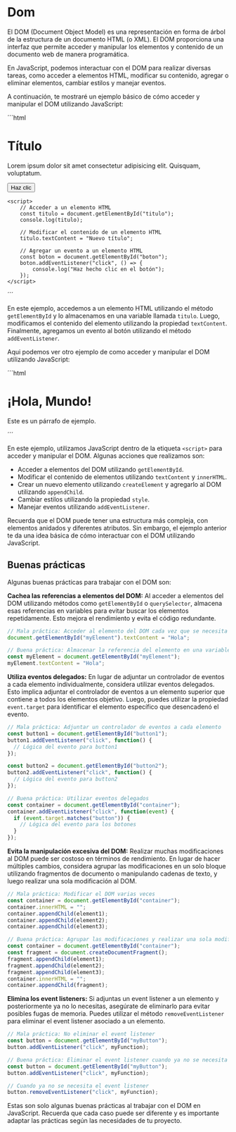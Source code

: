 # Dom

El DOM (Document Object Model) es una representación en forma de árbol de la estructura de un documento HTML (o XML). El DOM proporciona una interfaz que permite acceder y manipular los elementos y contenido de un documento web de manera programática.

En JavaScript, podemos interactuar con el DOM para realizar diversas tareas, como acceder a elementos HTML, modificar su contenido, agregar o eliminar elementos, cambiar estilos y manejar eventos.

A continuación, te mostraré un ejemplo básico de cómo acceder y manipular el DOM utilizando JavaScript:

´´´html
<!DOCTYPE html>
<html lang="es">
<head>
    <meta charset="UTF-8">
    <title>DOM</title>
</head>

<body>
    <h1 id="titulo">Título</h1>
    <p id="parrafo">Lorem ipsum dolor sit amet consectetur adipisicing elit. Quisquam, voluptatum.</p>
    <button id="boton">Haz clic</button>

    <script>
        // Acceder a un elemento HTML
        const titulo = document.getElementById("titulo");
        console.log(titulo);

        // Modificar el contenido de un elemento HTML
        titulo.textContent = "Nuevo título";

        // Agregar un evento a un elemento HTML
        const boton = document.getElementById("boton");
        boton.addEventListener("click", () => {
            console.log("Haz hecho clic en el botón");
        });
    </script>
</body>
</html>
´´´

En este ejemplo, accedemos a un elemento HTML utilizando el método `getElementById` y lo almacenamos en una variable llamada `titulo`. Luego, modificamos el contenido del elemento utilizando la propiedad `textContent`. Finalmente, agregamos un evento al botón utilizando el método `addEventListener`.

Aqui podemos ver otro ejemplo de como acceder y manipular el DOM utilizando JavaScript:

´´´html
<!DOCTYPE html>
<html>
<head>
  <title>Manipulación del DOM</title>
</head>
<body>
  <h1 id="titulo">¡Hola, Mundo!</h1>
  <p id="parrafo">Este es un párrafo de ejemplo.</p>

  <script>
    // Acceder a elementos del DOM
    const tituloElemento = document.getElementById("titulo");
    const parrafoElemento = document.getElementById("parrafo");

    // Modificar contenido de elementos
    tituloElemento.textContent = "¡Hola, GPT!";
    parrafoElemento.innerHTML = "Este es un párrafo modificado.";

    // Agregar un nuevo elemento
    const nuevoElemento = document.createElement("p");
    nuevoElemento.textContent = "Este es un nuevo párrafo.";
    document.body.appendChild(nuevoElemento);

    // Cambiar estilos
    tituloElemento.style.color = "red";
    parrafoElemento.style.fontSize = "20px";

    // Manejar eventos
    tituloElemento.addEventListener("click", function() {
      alert("¡Haz hecho clic en el título!");
    });
  </script>
</body>
</html>
´´´

En este ejemplo, utilizamos JavaScript dentro de la etiqueta `<script>` para acceder y manipular el DOM. Algunas acciones que realizamos son:

- Acceder a elementos del DOM utilizando `getElementById`.
- Modificar el contenido de elementos utilizando `textContent` y `innerHTML`.
- Crear un nuevo elemento utilizando `createElement` y agregarlo al DOM utilizando `appendChild`.
- Cambiar estilos utilizando la propiedad `style`.
- Manejar eventos utilizando `addEventListener`.

Recuerda que el DOM puede tener una estructura más compleja, con elementos anidados y diferentes atributos. Sin embargo, el ejemplo anterior te da una idea básica de cómo interactuar con el DOM utilizando JavaScript.

## Buenas prácticas

Algunas buenas prácticas para trabajar con el DOM son:

**Cachea las referencias a elementos del DOM:** Al acceder a elementos del DOM utilizando métodos como `getElementById` o `querySelector`, almacena esas referencias en variables para evitar buscar los elementos repetidamente. Esto mejora el rendimiento y evita el código redundante.

```javascript
// Mala práctica: Acceder al elemento del DOM cada vez que se necesita
document.getElementById("myElement").textContent = "Hola";

// Buena práctica: Almacenar la referencia del elemento en una variable
const myElement = document.getElementById("myElement");
myElement.textContent = "Hola";
```

**Utiliza eventos delegados:** En lugar de adjuntar un controlador de eventos a cada elemento individualmente, considera utilizar eventos delegados. Esto implica adjuntar el controlador de eventos a un elemento superior que contiene a todos los elementos objetivo. Luego, puedes utilizar la propiedad `event.target` para identificar el elemento específico que desencadenó el evento.

```javascript
// Mala práctica: Adjuntar un controlador de eventos a cada elemento
const button1 = document.getElementById("button1");
button1.addEventListener("click", function() {
  // Lógica del evento para button1
});

const button2 = document.getElementById("button2");
button2.addEventListener("click", function() {
  // Lógica del evento para button2
});

// Buena práctica: Utilizar eventos delegados
const container = document.getElementById("container");
container.addEventListener("click", function(event) {
  if (event.target.matches("button")) {
    // Lógica del evento para los botones
  }
});
```

**Evita la manipulación excesiva del DOM:** Realizar muchas modificaciones al DOM puede ser costoso en términos de rendimiento. En lugar de hacer múltiples cambios, considera agrupar las modificaciones en un solo bloque utilizando fragmentos de documento o manipulando cadenas de texto, y luego realizar una sola modificación al DOM.

```javascript
// Mala práctica: Modificar el DOM varias veces
const container = document.getElementById("container");
container.innerHTML = "";
container.appendChild(element1);
container.appendChild(element2);
container.appendChild(element3);

// Buena práctica: Agrupar las modificaciones y realizar una sola modificación
const container = document.getElementById("container");
const fragment = document.createDocumentFragment();
fragment.appendChild(element1);
fragment.appendChild(element2);
fragment.appendChild(element3);
container.innerHTML = "";
container.appendChild(fragment);
```

**Elimina los event listeners:** Si adjuntas un event listener a un elemento y posteriormente ya no lo necesitas, asegúrate de eliminarlo para evitar posibles fugas de memoria. Puedes utilizar el método `removeEventListener` para eliminar el event listener asociado a un elemento.

```javascript
// Mala práctica: No eliminar el event listener
const button = document.getElementById("myButton");
button.addEventListener("click", myFunction);

// Buena práctica: Eliminar el event listener cuando ya no se necesita
const button = document.getElementById("myButton");
button.addEventListener("click", myFunction);

// Cuando ya no se necesita el event listener
button.removeEventListener("click", myFunction);
```

Estas son solo algunas buenas prácticas al trabajar con el DOM en JavaScript. Recuerda que cada caso puede ser diferente y es importante adaptar las prácticas según las necesidades de tu proyecto.

